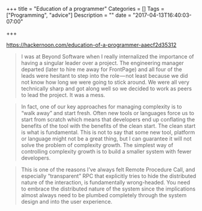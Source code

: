 +++
title = "Education of a programmer"
Categories = []
Tags = ["Programming", "advice"]
Description = ""
date = "2017-04-13T16:40:03-07:00"

+++

https://hackernoon.com/education-of-a-programmer-aaecf2d35312
> I was at Beyond Software when I really internalized the importance of having a
> singular leader over a project. The engineering manager departed (later to hire
> me away for FrontPage) and all four of the leads were hesitant to step into the
> role — not least because we did not know how long we were going to stick
> around. We were all very technically sharp and got along well so we decided to
> work as peers to lead the project. It was a mess.

> In fact, one of our key approaches for managing complexity is to “walk away”
> and start fresh. Often new tools or languages force us to start from scratch
> which means that developers end up conflating the benefits of the tool with the
> benefits of the clean start. The clean start is what is fundamental. This is
> not to say that some new tool, platform or language might not be a great thing,
> but I can guarantee it will not solve the problem of complexity growth. The
> simplest way of controlling complexity growth is to build a smaller system with
> fewer developers.

> This is one of the reasons I’ve always felt Remote Procedure Call, and
> especially “transparent” RPC that explicitly tries to hide the distributed
> nature of the interaction, is fundamentally wrong-headed. You need to embrace
> the distributed nature of the system since the implications almost always need
> to be plumbed completely through the system design and into the user
> experience.
